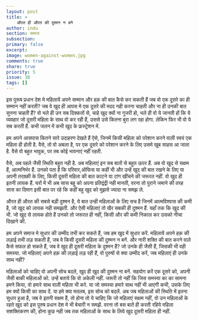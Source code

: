 ```yaml
---
layout: post
title: >
    औरत ही औरत की दुश्मन न बने
author: indu
section: समाज
subsection:
primary: false
excerpt:
image: women-against-women.jpg
comments: true
share: true
priority: 5
issue: 38
tags: []
---
```


इस पुरूष प्रधान देश मे महिलायें अपने सम्मान और हक़ की बात कैसे कर सकती हैं जब वो एक दूसरे का ही सम्मान नहीं करती? जब वे खुद ही आपस मे एक दूसरे की मदद नही करना चाहती और ना ही उनकी बात सुनना चाहती हैं? वो भले ही उन सब दिक्कतों से, चाहे खुद क्यों  ना गुजरी हो, भले ही वो ये जानती हों कि ये व्यवहार जो दूसरी महिला के साथ वो कर रही हैं, उससे उसे कितना बुरा लग रहा होगा. लेकिन फिर भी वो ये सब करती हैं. कभी जलन में कभी खुद के फ्रस्ट्रेशन में.

हम अपने आसपास कितने सारे उदाहरण देखते हैं ऐसे, जिनमें किसी महिला को परेशान करने वाली स्वयं एक महिला ही होती है. वैसे, तो वो अबला है, पर एक दूसरे को परेशान करने के लिए उसमे खूब साहस आ जाता है. वैसे वो बहुत भावुक, पर तब कोई भावनाएं नहीं रहती.

वैसे, अब पहले जैसी स्थिति बहुत नही है. अब महिलाएं इन सब बातों से बहुत ऊपर हैं. अब वो खुद से सक्षम हैं, आत्मनिर्भर हैं. उनको पता है कि परिवार,ऑफिस या कहीं भी और उन्हें खुद की बात रखने के लिए या अपनी तरक़्क़ी के लिए, किसी दूसरी महिला की बात काटने या टांग खींचने की जरूरत नहीं. वो खुद ही इतनी लायक हैं.  घरों में भी अब सास बहू को अपना प्रतिद्वंद्वी नही मानती, वरना तो पुराने जमाने की तरह सास का दिमाग इसी बात पर रहे कि कहीं बहु खुद को मुझसे ज्यादा ना समझ ले.

औरत ही औरत की सबसे बड़ी दुश्मन है, ये बात उन्ही महिलाओं के लिए सच है जिनमें आत्मविश्वास की कमी है, जो खुद को लायक नही समझती. और ऐसी महिलाएं तो खैर सबकी ही दुश्मन हैं. यहाँ तक कि खुद की भी. जो खुद से लायक होते हैं उनको तो जरूरत ही नहीं, किसी और की कमी निकाल कर उसको नीचा दिखाने की.

हम अपने समाज मे सुधार की उम्मीद तभी कर सकते हैं, जब हम खुद में सुधार करें. महिलायें अपने हक़ की लड़ाई तभी लड़ सकती हैं, जब वे किसी दूसरी महिला की दुश्मन न बनें. और नारी शक्ति की बात करने वाले कैसे सफल हो सकते हैं, जब वे खुद ही दूसरी महिला के दुश्मन हैं? जो उनके ही जैसी हैं, जिसकी भी वही समस्या. जो महिलाएं अपने हक़ की लड़ाई लड़ रही हैं, वो पुरुषों से क्या उम्मीद करें, जब महिलाएं ही उनके साथ नहीं?

महिलाओं को चाहिए वो अपनी सोच बदले, खुद ही खुद की दुश्मन ना बनें. सहयोग करें एक दूसरे को, अपनी जैसी बाकी महिलाओं को. उन्हें बताये कि वो अकेली नहीं. जरूरी तो नहीं कि जिस समस्या का का सामना हमने किया, वो हमारे साथ वाली महिला भी करे. या जो समस्या हमारे साथ नहीं भी आएगी कभी, उसके लिए हम क्यों  किसी का साथ दें. या हमे क्या मतलब, इस सोच को बदलें. अब जब महिलाओं की स्थिति में इतना सुधार हुआ है, जब वे इतनी सक्षम हैं, तो होना तो ये चाहिए कि जो महिलाएं सक्षम नहीं, वो उन महिलाओं के रहते खुद को इस पुरुष प्रधान देश मे भी बेचारी न समझें. वरना तो बस बातें ही करती रहिये महिला सशक्तिकरण की, होना कुछ नही जब तक महिलाओं के साथ के लिये खुद दूसरी महिला ही नहीं.
